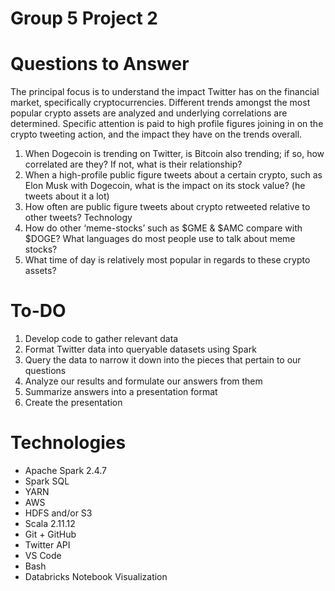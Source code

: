 # Group 5 Project 2
# Questions to Answer

The principal focus is to understand the impact Twitter has on the financial market, specifically cryptocurrencies. Different trends amongst the most popular crypto assets are analyzed and underlying correlations are determined. Specific attention is paid to high profile figures joining in on the crypto tweeting action, and the impact they have on the trends overall.

1. When Dogecoin is trending on Twitter, is Bitcoin also trending; if so, how correlated are they? If not, what is their relationship?
2. When a high-profile public figure tweets about a certain crypto, such as Elon Musk with Dogecoin, what is the impact on its stock value? (he tweets about it a lot)
3. How often are public figure tweets about crypto retweeted relative to other tweets? Technology
4. How do other ‘meme-stocks’ such as $GME & $AMC compare with $DOGE? What languages do most people use to talk about meme stocks?
5. What time of day is relatively most popular in regards to these crypto assets?

# To-DO

1. Develop  code to gather relevant data
2. Format Twitter data into queryable datasets using Spark
2. Query the data to narrow it down into the pieces that pertain to our questions
4. Analyze our results and formulate our answers from them
5. Summarize answers into a presentation format
6. Create the presentation

# Technologies

- Apache Spark 2.4.7
- Spark SQL
- YARN
- AWS
- HDFS and/or S3
- Scala 2.11.12
- Git + GitHub
- Twitter API
- VS Code
- Bash
- Databricks Notebook Visualization

